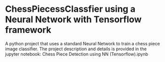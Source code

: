 # ChessPiecessClassfier using a Neural Network with Tensorflow framework

A python project that uses a standard Neural Network to train a chess piece image classifier.
The project description and details is provided in the jupyter notebook: Chess Piece Detection using NN (Tensorflow).ipynb

